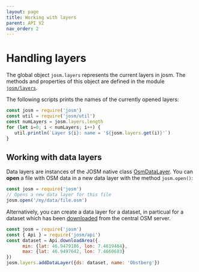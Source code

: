 ```yaml
---
layout: page
title: Working with layers
parent: API V2
nav_order: 2
---
```


# Handling layers

The global object `josm.layers` represents the current layers in josm. The methods
and properties of this object are defined in the module [`josm/layers`](josm/layers).

The following scripts prints the names of the currently opened layers:

```js
const josm = require('josm')
const util = require('josm/util')
const numLayers = josm.layers.length
for (let i=0; i < numLayers; i++) {
   util.println(`Layer ${i}: name = '${josm.layers.get(i)}'`)
}
```

## Working with data layers

Data layers are instances of the JOSM native class [OsmDataLayer](org.openstreetmap.josm.gui.layer.OsmDataLayer).
You can **open** a file with OSM data in a new data layer with the method
`josm.open()`:

```js
const josm = require('josm')
// Opens a new data layer for this file
josm.open('/my/data/file.osm')
```

Alternatively, you can create a data layer for a dataset, in particual for a dataset
which has been [downloaded](josm/api/Api) from the central OSM server.

```js
const josm = require('josm')
const { Api } = require('josm/api')
const dataset = Api.downloadArea({
      min: {lat: 46.9479186, lon: 7.4619484}, 
      max: {lat: 46.9497642, lon: 7.4660683}  
})
josm.layers.addDataLayer({ds: dataset, name: 'Obstberg'})  
```


[josm/layers]: /api/v2/module-josm_layers.html
[org.openstreetmap.josm.gui.layer.OsmDataLayer]: todo
[josm/api/Api]: todo
